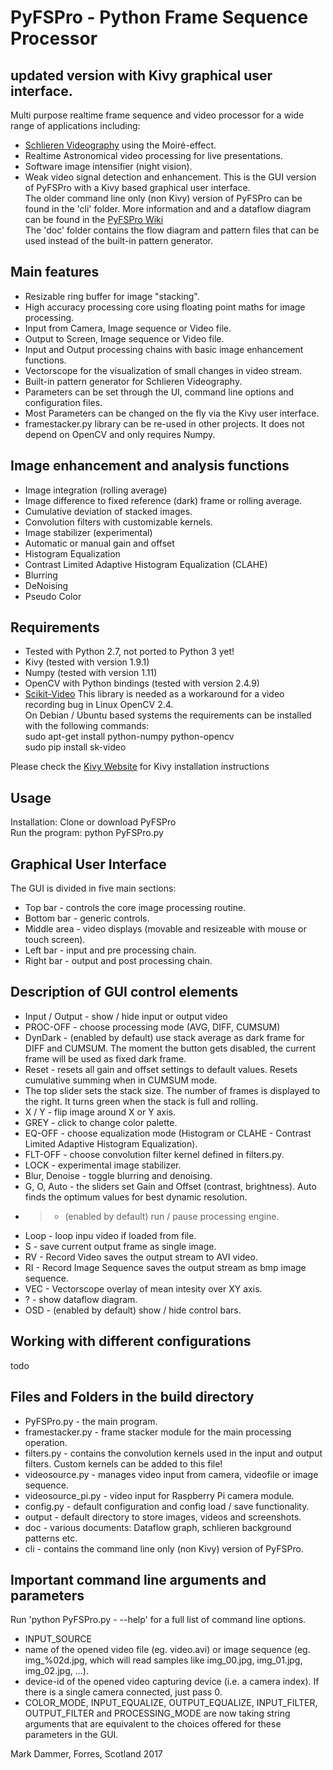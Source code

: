 # PyFSPro - Python Frame Sequence Processor
## updated version with Kivy graphical user interface.
Multi purpose realtime frame sequence and video processor for a wide range of applications including:
* [Schlieren Videography](https://hackaday.io/project/9034-schlieren-videography) using the Moiré-effect.
* Realtime Astronomical video processing for live presentations.
* Software image intensifier (night vision).
* Weak video signal detection and enhancement.
This is the GUI version of PyFSPro with a Kivy based graphical user interface.  
The older command line only (non Kivy) version of PyFSPro can be found in the 'cli' folder.
More information and and a dataflow diagram can be found in the [PyFSPro Wiki](https://github.com/mark-orion/PyFSPro/wiki)  
The 'doc' folder contains the flow diagram and pattern files that can be used instead of the built-in pattern generator.

## Main features
* Resizable ring buffer for image "stacking".
* High accuracy processing core using floating point maths for image processing.
* Input from Camera, Image sequence or Video file.
* Output to Screen, Image sequence or Video file.
* Input and Output processing chains with basic image enhancement functions.
* Vectorscope for the visualization of small changes in video stream.
* Built-in pattern generator for Schlieren Videography.
* Parameters can be set through the UI, command line options and configuration files.
* Most Parameters can be changed on the fly via the Kivy user interface.
* framestacker.py library can be re-used in other projects. It does not depend on OpenCV and only requires Numpy.

## Image enhancement and analysis functions
* Image integration (rolling average)
* Image difference to fixed reference (dark) frame or rolling average.
* Cumulative deviation of stacked images.
* Convolution filters with customizable kernels.
* Image stabilizer (experimental)
* Automatic or manual gain and offset
* Histogram Equalization
* Contrast Limited Adaptive Histogram Equalization (CLAHE)
* Blurring
* DeNoising
* Pseudo Color

## Requirements
* Tested with Python 2.7, not ported to Python 3 yet!
* Kivy (tested with version 1.9.1)
* Numpy (tested with version 1.11)
* OpenCV with Python bindings (tested with version 2.4.9)
* [Scikit-Video](http://www.scikit-video.org) This library is needed as a workaround for a video recording bug in Linux OpenCV 2.4.  
On Debian / Ubuntu based systems the requirements can be installed with the following commands:  
sudo apt-get install python-numpy python-opencv  
sudo pip install sk-video  

Please check the [Kivy Website](http://kivy.org) for Kivy installation instructions

## Usage
Installation: Clone or download PyFSPro  
Run the program: python PyFSPro.py  

## Graphical User Interface
The GUI is divided in five main sections:
* Top bar - controls the core image processing routine.
* Bottom bar - generic controls.
* Middle area - video displays (movable and resizeable with mouse or touch screen).
* Left bar - input and pre processing chain.
* Right bar - output and post processing chain.

## Description of GUI control elements
* Input / Output - show / hide input or output video
* PROC-OFF - choose processing mode (AVG, DIFF, CUMSUM)
* DynDark - (enabled by default) use stack average as dark frame for DIFF and CUMSUM. The moment the button gets disabled, the current frame will be used as fixed dark frame.
* Reset - resets all gain and offset settings to default values. Resets cumulative summing when in CUMSUM mode.
* The top slider sets the stack size. The number of frames is displayed to the right. It turns green when the stack is full and rolling.
* X / Y - flip image around X or Y axis.
* GREY - click to change color palette.
* EQ-OFF - choose equalization mode (Histogram or CLAHE - Contrast Limited Adaptive Histogram Equalization).
* FLT-OFF - choose convolution filter kernel defined in filters.py.
* LOCK - experimental image stabilizer.
* Blur, Denoise - toggle blurring and denoising.
* G, O, Auto - the sliders set Gain and Offset (contrast, brightness). Auto finds the optimum values for best dynamic resolution.
* > - (enabled by default) run / pause processing engine.
* Loop - loop inpu video if loaded from file.
* S - save current output frame as single image.
* RV - Record Video saves the output stream to AVI video.
* RI - Record Image Sequence saves the output stream as bmp image sequence.
* VEC - Vectorscope overlay of mean intesity over XY axis.
* ? - show dataflow diagram.
* OSD - (enabled by default) show / hide control bars.

## Working with different configurations
todo

## Files and Folders in the build directory
* PyFSPro.py - the main program.
* framestacker.py - frame stacker module for the main processing operation.
* filters.py - contains the convolution kernels used in the input and output filters. Custom kernels can be added to this file!
* videosource.py - manages video input from camera, videofile or image sequence.
* videosource_pi.py - video input for Raspberry Pi camera module.
* config.py - default configuration and config load / save functionality.
* output - default directory to store images, videos and screenshots.
* doc - various documents: Dataflow graph, schlieren background patterns etc.
* cli - contains the command line only (non Kivy) version of PyFSPro.

## Important command line arguments and parameters
Run 'python PyFSPro.py - --help' for a full list of command line options.  
* INPUT_SOURCE
 * name of the opened video file (eg. video.avi) or image sequence (eg. img_%02d.jpg, which will read samples like img_00.jpg, img_01.jpg, img_02.jpg, ...).
 * device-id of the opened video capturing device (i.e. a camera index). If there is a single camera connected, just pass 0.
* COLOR_MODE, INPUT_EQUALIZE, OUTPUT_EQUALIZE, INPUT_FILTER, OUTPUT_FILTER and PROCESSING_MODE are now taking string arguments that are equivalent to the choices offered for these parameters in the GUI.

Mark Dammer, Forres, Scotland 2017
